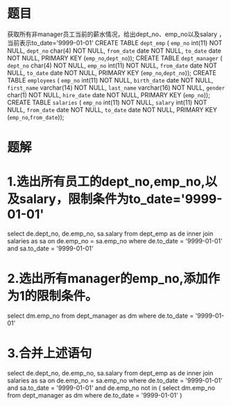# 题目
获取所有非manager员工当前的薪水情况，给出dept_no、emp_no以及salary ，当前表示to_date='9999-01-01'
CREATE TABLE `dept_emp` (
`emp_no` int(11) NOT NULL,
`dept_no` char(4) NOT NULL,
`from_date` date NOT NULL,
`to_date` date NOT NULL,
PRIMARY KEY (`emp_no`,`dept_no`));
CREATE TABLE `dept_manager` (
`dept_no` char(4) NOT NULL,
`emp_no` int(11) NOT NULL,
`from_date` date NOT NULL,
`to_date` date NOT NULL,
PRIMARY KEY (`emp_no`,`dept_no`));
CREATE TABLE `employees` (
`emp_no` int(11) NOT NULL,
`birth_date` date NOT NULL,
`first_name` varchar(14) NOT NULL,
`last_name` varchar(16) NOT NULL,
`gender` char(1) NOT NULL,
`hire_date` date NOT NULL,
PRIMARY KEY (`emp_no`));
CREATE TABLE `salaries` (
`emp_no` int(11) NOT NULL,
`salary` int(11) NOT NULL,
`from_date` date NOT NULL,
`to_date` date NOT NULL,
PRIMARY KEY (`emp_no`,`from_date`));

# 题解

# 1.选出所有员工的dept_no,emp_no,以及salary，限制条件为to_date='9999-01-01'

select de.dept_no, de.emp_no, sa.salary
from dept_emp as de
inner join salaries as sa
on de.emp_no = sa.emp_no
where de.to_date = '9999-01-01' 
and sa.to_date = '9999-01-01'

# 2.选出所有manager的emp_no,添加作为1的限制条件。
select dm.emp_no
from dept_manager as dm
where de.to_date = '9999-01-01'

# 3.合并上述语句

select de.dept_no, de.emp_no, sa.salary
from dept_emp as de
inner join salaries as sa
on de.emp_no = sa.emp_no
where de.to_date = '9999-01-01' 
and sa.to_date = '9999-01-01'
and de.emp_no not in (
select dm.emp_no
from dept_manager as dm
where de.to_date = '9999-01-01'
)